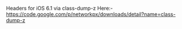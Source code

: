  Headers for iOS 6.1 via class-dump-z 
Here:-
https://code.google.com/p/networkpx/downloads/detail?name=class-dump-z